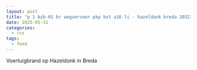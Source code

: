 ```yaml
---
layout: post
title: "p 1 bzb-01 br wegvervoer pkp bst a16 li - hazeldonk breda 203231"
date: 2025-05-31
categories: 
  - rss
tags: 
  - feed
---
```


Voertuigbrand op Hazeldonk in Breda
